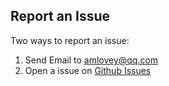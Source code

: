 ## Report an Issue

Two ways to report an issue:

1. Send Email to <amlovey@qq.com>
2. Open a issue on [Github Issues](https://github.com/amloveyweb/shaderlabvscode/issues)
